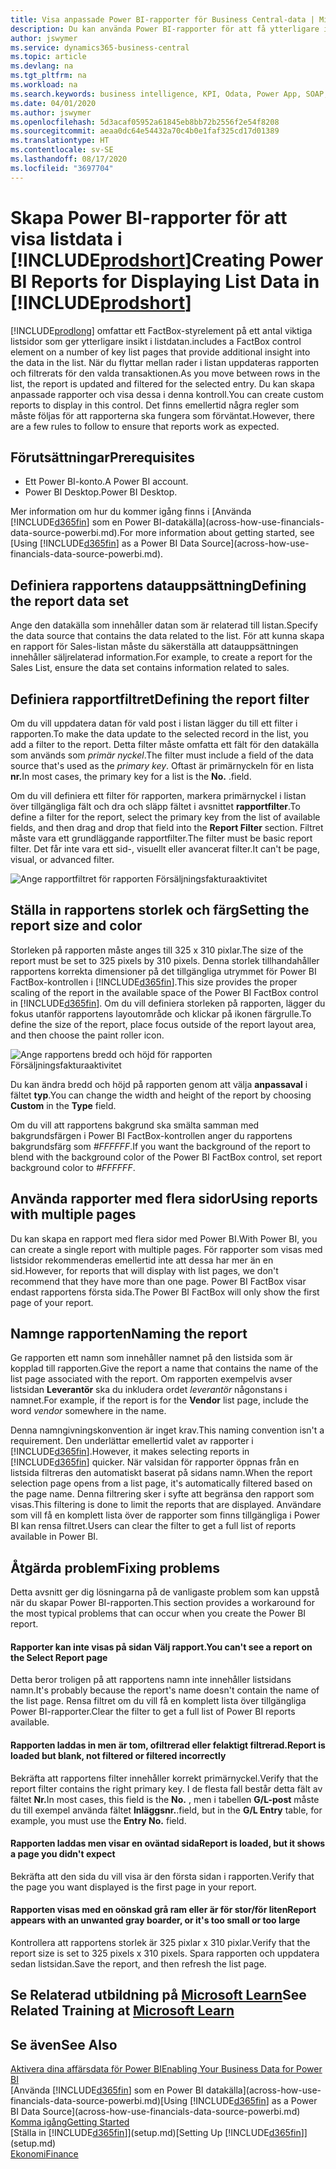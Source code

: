 ```yaml
---
title: Visa anpassade Power BI-rapporter för Business Central-data | Microsoft Docs
description: Du kan använda Power BI-rapporter för att få ytterligare information om data i listor.
author: jswymer
ms.service: dynamics365-business-central
ms.topic: article
ms.devlang: na
ms.tgt_pltfrm: na
ms.workload: na
ms.search.keywords: business intelligence, KPI, Odata, Power App, SOAP, analysis
ms.date: 04/01/2020
ms.author: jswymer
ms.openlocfilehash: 5d3acaf05952a61845eb8bb72b2556f2e54f8208
ms.sourcegitcommit: aeaa0dc64e54432a70c4b0e1faf325cd17d01389
ms.translationtype: HT
ms.contentlocale: sv-SE
ms.lasthandoff: 08/17/2020
ms.locfileid: "3697704"
---
```

# <a name="creating-power-bi-reports-for-displaying-list-data-in-prodshort"></a><span data-ttu-id="81aaa-103">Skapa Power BI-rapporter för att visa listdata i [!INCLUDE[prodshort](includes/prodshort.md)]</span><span class="sxs-lookup"><span data-stu-id="81aaa-103">Creating Power BI Reports for Displaying List Data in [!INCLUDE[prodshort](includes/prodshort.md)]</span></span>

[!INCLUDE[prodlong](includes/prodlong.md)] <span data-ttu-id="81aaa-104">omfattar ett FactBox-styrelement på ett antal viktiga listsidor som ger ytterligare insikt i listdatan.</span><span class="sxs-lookup"><span data-stu-id="81aaa-104">includes a FactBox control element on a number of key list pages that provide additional insight into the data in the list.</span></span> <span data-ttu-id="81aaa-105">När du flyttar mellan rader i listan uppdateras rapporten och filtrerats för den valda transaktionen.</span><span class="sxs-lookup"><span data-stu-id="81aaa-105">As you move between rows in the list, the report is updated and filtered for the selected entry.</span></span> <span data-ttu-id="81aaa-106">Du kan skapa anpassade rapporter och visa dessa i denna kontroll.</span><span class="sxs-lookup"><span data-stu-id="81aaa-106">You can create custom reports to display in this control.</span></span> <span data-ttu-id="81aaa-107">Det finns emellertid några regler som måste följas för att rapporterna ska fungera som förväntat.</span><span class="sxs-lookup"><span data-stu-id="81aaa-107">However, there are a few rules to follow to ensure that reports work as expected.</span></span>  

## <a name="prerequisites"></a><span data-ttu-id="81aaa-108">Förutsättningar</span><span class="sxs-lookup"><span data-stu-id="81aaa-108">Prerequisites</span></span>

- <span data-ttu-id="81aaa-109">Ett Power BI-konto.</span><span class="sxs-lookup"><span data-stu-id="81aaa-109">A Power BI account.</span></span>
- <span data-ttu-id="81aaa-110">Power BI Desktop.</span><span class="sxs-lookup"><span data-stu-id="81aaa-110">Power BI Desktop.</span></span>

<span data-ttu-id="81aaa-111">Mer information om hur du kommer igång finns i [Använda [!INCLUDE[d365fin](includes/d365fin_md.md)] som en Power BI-datakälla](across-how-use-financials-data-source-powerbi.md).</span><span class="sxs-lookup"><span data-stu-id="81aaa-111">For more information about getting started, see [Using [!INCLUDE[d365fin](includes/d365fin_md.md)] as a Power BI Data Source](across-how-use-financials-data-source-powerbi.md).</span></span>

## <a name="defining-the-report-data-set"></a><span data-ttu-id="81aaa-112">Definiera rapportens datauppsättning</span><span class="sxs-lookup"><span data-stu-id="81aaa-112">Defining the report data set</span></span>

<span data-ttu-id="81aaa-113">Ange den datakälla som innehåller datan som är relaterad till listan.</span><span class="sxs-lookup"><span data-stu-id="81aaa-113">Specify the data source that contains the data related to the list.</span></span> <span data-ttu-id="81aaa-114">För att kunna skapa en rapport för Sales-listan måste du säkerställa att datauppsättningen innehåller säljrelaterad information.</span><span class="sxs-lookup"><span data-stu-id="81aaa-114">For example, to create a report for the Sales List, ensure the data set contains information related to sales.</span></span>  

## <a name="defining-the-report-filter"></a><span data-ttu-id="81aaa-115">Definiera rapportfiltret</span><span class="sxs-lookup"><span data-stu-id="81aaa-115">Defining the report filter</span></span>

<span data-ttu-id="81aaa-116">Om du vill uppdatera datan för vald post i listan lägger du till ett filter i rapporten.</span><span class="sxs-lookup"><span data-stu-id="81aaa-116">To make the data update to the selected record in the list, you add a filter to the report.</span></span> <span data-ttu-id="81aaa-117">Detta filter måste omfatta ett fält för den datakälla som används som *primär nyckel*.</span><span class="sxs-lookup"><span data-stu-id="81aaa-117">The filter must include a field of the data source that's used as the *primary key*.</span></span> <span data-ttu-id="81aaa-118">Oftast är primärnyckeln för en lista **nr.**</span><span class="sxs-lookup"><span data-stu-id="81aaa-118">In most cases, the primary key for a list is the **No.**</span></span> <span data-ttu-id="81aaa-119">.</span><span class="sxs-lookup"><span data-stu-id="81aaa-119">field.</span></span>

<span data-ttu-id="81aaa-120">Om du vill definiera ett filter för rapporten, markera primärnyckel i listan över tillgängliga fält och dra och släpp fältet i avsnittet **rapportfilter**.</span><span class="sxs-lookup"><span data-stu-id="81aaa-120">To define a filter for the report, select the primary key from the list of available fields, and then drag and drop that field into the **Report Filter** section.</span></span> <span data-ttu-id="81aaa-121">Filtret måste vara ett grundläggande rapportfilter.</span><span class="sxs-lookup"><span data-stu-id="81aaa-121">The filter must be basic report filter.</span></span> <span data-ttu-id="81aaa-122">Det får inte vara ett sid-, visuellt eller avancerat filter.</span><span class="sxs-lookup"><span data-stu-id="81aaa-122">It can't be page, visual, or advanced filter.</span></span> 

![Ange rapportfiltret för rapporten Försäljningsfakturaaktivitet](./media/across-how-use-powerbi-reports-factbox/financials-powerbi-report-filter.png)

## <a name="setting-the-report-size-and-color"></a><span data-ttu-id="81aaa-124">Ställa in rapportens storlek och färg</span><span class="sxs-lookup"><span data-stu-id="81aaa-124">Setting the report size and color</span></span>

<span data-ttu-id="81aaa-125">Storleken på rapporten måste anges till 325 x 310 pixlar.</span><span class="sxs-lookup"><span data-stu-id="81aaa-125">The size of the report must be set to 325 pixels by 310 pixels.</span></span> <span data-ttu-id="81aaa-126">Denna storlek tillhandahåller rapportens korrekta dimensioner på det tillgängliga utrymmet för Power BI FactBox-kontrollen i [!INCLUDE[d365fin](includes/d365fin_md.md)].</span><span class="sxs-lookup"><span data-stu-id="81aaa-126">This size provides the proper scaling of the report in the available space of the Power BI FactBox control in [!INCLUDE[d365fin](includes/d365fin_md.md)].</span></span> <span data-ttu-id="81aaa-127">Om du vill definiera storleken på rapporten, lägger du fokus utanför rapportens layoutområde och klickar på ikonen färgrulle.</span><span class="sxs-lookup"><span data-stu-id="81aaa-127">To define the size of the report, place focus outside of the report layout area, and then choose the paint roller icon.</span></span>

![Ange rapportens bredd och höjd för rapporten Försäljningsfakturaaktivitet](./media/across-how-use-powerbi-reports-factbox/financials-powerbi-report-sizing.png)

<span data-ttu-id="81aaa-129">Du kan ändra bredd och höjd på rapporten genom att välja **anpassaval** i fältet **typ**.</span><span class="sxs-lookup"><span data-stu-id="81aaa-129">You can change the width and height of the report by choosing **Custom** in the **Type** field.</span></span>

<span data-ttu-id="81aaa-130">Om du vill att rapportens bakgrund ska smälta samman med bakgrundsfärgen i Power BI FactBox-kontrollen anger du rapportens bakgrundsfärg som *#FFFFFF*.</span><span class="sxs-lookup"><span data-stu-id="81aaa-130">If you want the background of the report to blend with the background color of the Power BI FactBox control, set report background color to *#FFFFFF*.</span></span> 

## <a name="using-reports-with-multiple-pages"></a><span data-ttu-id="81aaa-131">Använda rapporter med flera sidor</span><span class="sxs-lookup"><span data-stu-id="81aaa-131">Using reports with multiple pages</span></span>

<span data-ttu-id="81aaa-132">Du kan skapa en rapport med flera sidor med Power BI.</span><span class="sxs-lookup"><span data-stu-id="81aaa-132">With Power BI, you can create a single report with multiple pages.</span></span> <span data-ttu-id="81aaa-133">För rapporter som visas med listsidor rekommenderas emellertid inte att dessa har mer än en sid.</span><span class="sxs-lookup"><span data-stu-id="81aaa-133">However, for reports that will display with list pages, we don't recommend that they have more than one page.</span></span> <span data-ttu-id="81aaa-134">Power BI FactBox visar endast rapportens första sida.</span><span class="sxs-lookup"><span data-stu-id="81aaa-134">The Power BI FactBox will only show the first page of your report.</span></span>

## <a name="naming-the-report"></a><span data-ttu-id="81aaa-135">Namnge rapporten</span><span class="sxs-lookup"><span data-stu-id="81aaa-135">Naming the report</span></span>

<span data-ttu-id="81aaa-136">Ge rapporten ett namn som innehåller namnet på den listsida som är kopplad till rapporten.</span><span class="sxs-lookup"><span data-stu-id="81aaa-136">Give the report a name that contains the name of the list page associated with the report.</span></span> <span data-ttu-id="81aaa-137">Om rapporten exempelvis avser listsidan **Leverantör** ska du inkludera ordet *leverantör* någonstans i namnet.</span><span class="sxs-lookup"><span data-stu-id="81aaa-137">For example, if the report is for the **Vendor** list page, include the word *vendor* somewhere in the name.</span></span>  

<span data-ttu-id="81aaa-138">Denna namngivningskonvention är inget krav.</span><span class="sxs-lookup"><span data-stu-id="81aaa-138">This naming convention isn't a requirement.</span></span> <span data-ttu-id="81aaa-139">Den underlättar emellertid valet av rapporter i [!INCLUDE[d365fin](includes/d365fin_md.md)].</span><span class="sxs-lookup"><span data-stu-id="81aaa-139">However, it makes selecting reports in [!INCLUDE[d365fin](includes/d365fin_md.md)] quicker.</span></span> <span data-ttu-id="81aaa-140">När valsidan för rapporter öppnas från en listsida filtreras den automatiskt baserat på sidans namn.</span><span class="sxs-lookup"><span data-stu-id="81aaa-140">When the report selection page opens from a list page, it's automatically filtered based on the page name.</span></span> <span data-ttu-id="81aaa-141">Denna filtrering sker i syfte att begränsa den rapport som visas.</span><span class="sxs-lookup"><span data-stu-id="81aaa-141">This filtering is done to limit the reports that are displayed.</span></span> <span data-ttu-id="81aaa-142">Användare som vill få en komplett lista över de rapporter som finns tillgängliga i Power BI kan rensa filtret.</span><span class="sxs-lookup"><span data-stu-id="81aaa-142">Users can clear the filter to get a full list of reports available in Power BI.</span></span>  

## <a name="fixing-problems"></a><span data-ttu-id="81aaa-143">Åtgärda problem</span><span class="sxs-lookup"><span data-stu-id="81aaa-143">Fixing problems</span></span>

<span data-ttu-id="81aaa-144">Detta avsnitt ger dig lösningarna på de vanligaste problem som kan uppstå när du skapar Power BI-rapporten.</span><span class="sxs-lookup"><span data-stu-id="81aaa-144">This section provides a workaround for the most typical problems that can occur when you create the Power BI report.</span></span>  

#### <a name="you-cant-see-a-report-on-the-select-report-page"></a><span data-ttu-id="81aaa-145">Rapporter kan inte visas på sidan Välj rapport.</span><span class="sxs-lookup"><span data-stu-id="81aaa-145">You can't see a report on the Select Report page</span></span>

<span data-ttu-id="81aaa-146">Detta beror troligen på att rapportens namn inte innehåller listsidans namn.</span><span class="sxs-lookup"><span data-stu-id="81aaa-146">It's probably because the report's name doesn't contain the name of the list page.</span></span> <span data-ttu-id="81aaa-147">Rensa filtret om du vill få en komplett lista över tillgängliga Power BI-rapporter.</span><span class="sxs-lookup"><span data-stu-id="81aaa-147">Clear the filter to get a full list of Power BI reports available.</span></span>  

#### <a name="report-is-loaded-but-blank-not-filtered-or-filtered-incorrectly"></a><span data-ttu-id="81aaa-148">Rapporten laddas in men är tom, ofiltrerad eller felaktigt filtrerad.</span><span class="sxs-lookup"><span data-stu-id="81aaa-148">Report is loaded but blank, not filtered or filtered incorrectly</span></span>

<span data-ttu-id="81aaa-149">Bekräfta att rapportens filter innehåller korrekt primärnyckel.</span><span class="sxs-lookup"><span data-stu-id="81aaa-149">Verify that the report filter contains the right primary key.</span></span> <span data-ttu-id="81aaa-150">I de flesta fall består detta fält av fältet **Nr.**</span><span class="sxs-lookup"><span data-stu-id="81aaa-150">In most cases, this field is the **No.**</span></span> <span data-ttu-id="81aaa-151">, men i tabellen **G/L-post** måste du till exempel använda fältet **Inläggsnr.**.</span><span class="sxs-lookup"><span data-stu-id="81aaa-151">field, but in the **G/L Entry** table, for example, you must use the **Entry No.** field.</span></span>

#### <a name="report-is-loaded-but-it-shows-a-page-you-didnt-expect"></a><span data-ttu-id="81aaa-152">Rapporten laddas men visar en oväntad sida</span><span class="sxs-lookup"><span data-stu-id="81aaa-152">Report is loaded, but it shows a page you didn't expect</span></span>

<span data-ttu-id="81aaa-153">Bekräfta att den sida du vill visa är den första sidan i rapporten.</span><span class="sxs-lookup"><span data-stu-id="81aaa-153">Verify that the page you want displayed is the first page in your report.</span></span>  

#### <a name="report-appears-with-an-unwanted-gray-boarder-or-its-too-small-or-too-large"></a><span data-ttu-id="81aaa-154">Rapporten visas med en oönskad grå ram eller är för stor/för liten</span><span class="sxs-lookup"><span data-stu-id="81aaa-154">Report appears with an unwanted gray boarder, or it's too small or too large</span></span>

<span data-ttu-id="81aaa-155">Kontrollera att rapportens storlek är 325 pixlar x 310 pixlar.</span><span class="sxs-lookup"><span data-stu-id="81aaa-155">Verify that the report size is set to 325 pixels x 310 pixels.</span></span> <span data-ttu-id="81aaa-156">Spara rapporten och uppdatera sedan listsidan.</span><span class="sxs-lookup"><span data-stu-id="81aaa-156">Save the report, and then refresh the list page.</span></span>  

## <a name="see-related-training-at-microsoft-learn"></a><span data-ttu-id="81aaa-157">Se Relaterad utbildning på [Microsoft Learn](/learn/modules/configure-powerbi-excel-dynamics-365-business-central/index)</span><span class="sxs-lookup"><span data-stu-id="81aaa-157">See Related Training at [Microsoft Learn](/learn/modules/configure-powerbi-excel-dynamics-365-business-central/index)</span></span>

## <a name="see-also"></a><span data-ttu-id="81aaa-158">Se även</span><span class="sxs-lookup"><span data-stu-id="81aaa-158">See Also</span></span>

[<span data-ttu-id="81aaa-159">Aktivera dina affärsdata för Power BI</span><span class="sxs-lookup"><span data-stu-id="81aaa-159">Enabling Your Business Data for Power BI</span></span>](admin-powerbi.md)  
<span data-ttu-id="81aaa-160">[Använda [!INCLUDE[d365fin](includes/d365fin_md.md)] som en Power BI datakälla](across-how-use-financials-data-source-powerbi.md)</span><span class="sxs-lookup"><span data-stu-id="81aaa-160">[Using [!INCLUDE[d365fin](includes/d365fin_md.md)] as a Power BI Data Source](across-how-use-financials-data-source-powerbi.md)</span></span>  
[<span data-ttu-id="81aaa-161">Komma igång</span><span class="sxs-lookup"><span data-stu-id="81aaa-161">Getting Started</span></span>](product-get-started.md)  
<span data-ttu-id="81aaa-162">[Ställa in [!INCLUDE[d365fin](includes/d365fin_md.md)]](setup.md)</span><span class="sxs-lookup"><span data-stu-id="81aaa-162">[Setting Up [!INCLUDE[d365fin](includes/d365fin_md.md)]](setup.md)</span></span>  
[<span data-ttu-id="81aaa-163">Ekonomi</span><span class="sxs-lookup"><span data-stu-id="81aaa-163">Finance</span></span>](finance.md)  
